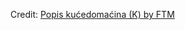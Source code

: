 <div id="observablehq-4744d587"></div>
<p>Credit: <a href="https://observablehq.com/d/9388136d04ae393f">Popis kućedomaćina (K) by FTM</a></p>

<link rel="stylesheet" href="https://cdn.jsdelivr.net/npm/@observablehq/inspector@5/dist/inspector.css">
<script type="module">
import {Runtime, Inspector} from "https://cdn.jsdelivr.net/npm/@observablehq/runtime@5/dist/runtime.js";
import define from "https://api.observablehq.com/d/9388136d04ae393f.js?v=4";
new Runtime().module(define, Inspector.into("#observablehq-4744d587"));
</script>
